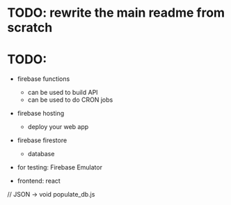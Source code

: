 # TODO: rewrite the main readme from scratch
# TODO:
- firebase functions
  - can be used to build API
  - can be used to do CRON jobs
- firebase hosting
  - deploy your web app
- firebase firestore
  - database
- for testing: Firebase Emulator

- frontend: react



// JSON -> void
populate_db.js


